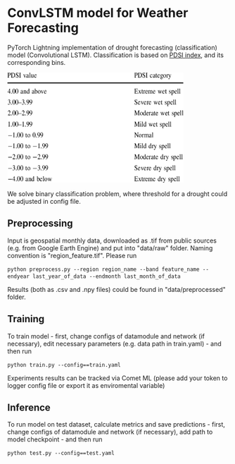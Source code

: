 # ConvLSTM model for Weather Forecasting

PyTorch Lightning implementation of drought forecasting (classification) model (Convolutional LSTM). Classification is based on [PDSI index](https://en.wikipedia.org/wiki/Palmer_drought_index), and its corresponding bins. 

<img src="https://raw.githubusercontent.com/VGrabar/Weather-Prediction-NN/multiclass/docs/pdsi_bins.png" width="400" height="250">

We solve binary classification problem, where threshold for a drought could be adjusted in config file.

## Preprocessing ##

Input is geospatial monthly data, downloaded as .tif from public sources (e.g. from Google Earth Engine) and put into "data/raw" folder. Naming convention is "region_feature.tif". Please run

```
python preprocess.py --region region_name --band feature_name --endyear last_year_of_data --endmonth last_month_of_data
```

Results (both as .csv and .npy files) could be found in "data/preprocessed" folder.

## Training ##

To train model - first, change configs of datamodule and network (if necessary), edit necessary parameters (e.g. data path in train.yaml) - and then run
```
python train.py --config==train.yaml
```

Experiments results can be tracked via Comet ML (please add your token to logger config file or export it as enviromental variable)

## Inference ##

To run model on test dataset, calculate metrics and save predictions - first, change configs of datamodule and network (if necessary), add path to model checkpoint - and then run
```
python test.py --config==test.yaml

